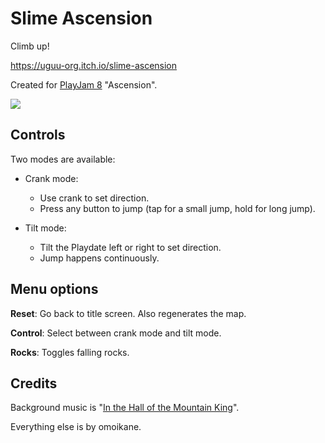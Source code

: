 # Slime Ascension

Climb up!

https://uguu-org.itch.io/slime-ascension

Created for [PlayJam 8](https://itch.io/jam/playjam-8) "Ascension".

![](doc/demo.gif)

## Controls

Two modes are available:

* Crank mode:
   + Use crank to set direction.
   + Press any button to jump (tap for a small jump, hold for long jump).

* Tilt mode:
   + Tilt the Playdate left or right to set direction.
   + Jump happens continuously.

## Menu options

**Reset**: Go back to title screen.  Also regenerates the map.

**Control**: Select between crank mode and tilt mode.

**Rocks**: Toggles falling rocks.

## Credits

Background music is "[In the Hall of the Mountain King](https://en.wikipedia.org/wiki/File:Grieg_-_Peer_Gynt_Suite_No._1,_Op._46_-_IV._In_the_Hall_of_the_Mountain_King_%28Musopen_Symphony%29.flac)".

Everything else is by omoikane.
